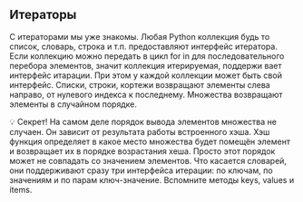 ## Итераторы
С итераторами мы уже знакомы. Любая Python коллекция будь то список, словарь,
строка и т.п. предоставляют интерфейс итератора. Если коллекцию можно передать
в цикл for in для последовательного перебора элементов, значит коллекция
итерируемая, поддержи вает интерфейс итарации. При этом у каждой коллекции
может быть свой интерфейс. Списки, строки, кортежи возвращают элементы слева
направо, от нулевого индекса к последнему. Множества возвращают элементы в
случайном порядке.

💡 Секрет! На самом деле порядок вывода элементов множества не
случаен. Он зависит от результата работы встроенного хэша. Хэш функция
определяет в какое место множества будет помещён элемент и возвращает их
в порядке возрастания хеша.
Просто этот порядок может не совпадать со значением элементов.
Что касается словарей, они поддерживают сразу три интерфейса итерации: по
ключам, по значениям и по парам ключ-значение. Вспомните методы keys, values и
items.
